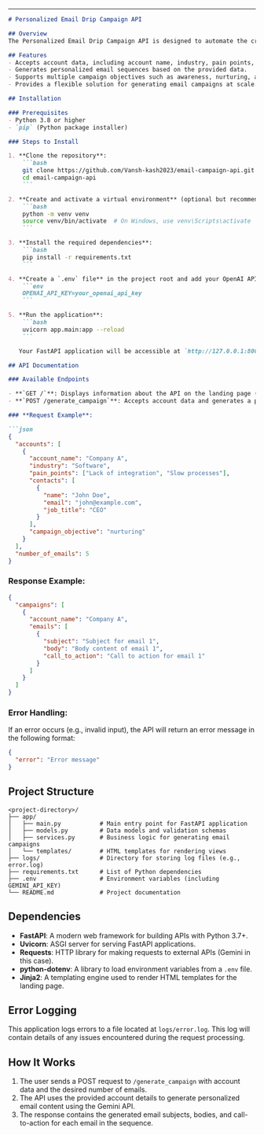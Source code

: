 
---

```markdown
# Personalized Email Drip Campaign API

## Overview
The Personalized Email Drip Campaign API is designed to automate the creation of highly personalized email sequences for Account-Based Marketing (ABM) campaigns. The API leverages the Gemini API to generate email content tailored to the specific needs, pain points, and objectives of individual accounts. This project aims to streamline the process of creating effective email campaigns, helping businesses engage with their target audience in a personalized way.

## Features
- Accepts account data, including account name, industry, pain points, and campaign objectives.
- Generates personalized email sequences based on the provided data.
- Supports multiple campaign objectives such as awareness, nurturing, and upselling.
- Provides a flexible solution for generating email campaigns at scale.

## Installation

### Prerequisites
- Python 3.8 or higher
- `pip` (Python package installer)

### Steps to Install

1. **Clone the repository**:
    ```bash
    git clone https://github.com/Vansh-kash2023/email-campaign-api.git
    cd email-campaign-api
    ```

2. **Create and activate a virtual environment** (optional but recommended):
    ```bash
    python -m venv venv
    source venv/bin/activate  # On Windows, use venv\Scripts\activate
    ```

3. **Install the required dependencies**:
    ```bash
    pip install -r requirements.txt
    ```

4. **Create a `.env` file** in the project root and add your OpenAI API key:
    ```env
    OPENAI_API_KEY=your_openai_api_key
    ```

5. **Run the application**:
    ```bash
    uvicorn app.main:app --reload
    ```

   Your FastAPI application will be accessible at `http://127.0.0.1:8000`.

## API Documentation

### Available Endpoints

- **`GET /`**: Displays information about the API on the landing page (HTML).
- **`POST /generate_campaign`**: Accepts account data and generates a personalized email sequence.

### **Request Example**:

```json
{
  "accounts": [
    {
      "account_name": "Company A",
      "industry": "Software",
      "pain_points": ["Lack of integration", "Slow processes"],
      "contacts": [
        {
          "name": "John Doe",
          "email": "john@example.com",
          "job_title": "CEO"
        }
      ],
      "campaign_objective": "nurturing"
    }
  ],
  "number_of_emails": 5
}
```

### **Response Example**:

```json
{
  "campaigns": [
    {
      "account_name": "Company A",
      "emails": [
        {
          "subject": "Subject for email 1",
          "body": "Body content of email 1",
          "call_to_action": "Call to action for email 1"
        }
      ]
    }
  ]
}
```

### **Error Handling**:

If an error occurs (e.g., invalid input), the API will return an error message in the following format:
```json
{
  "error": "Error message"
}
```

## Project Structure

```
<project-directory>/
├── app/
│   ├── main.py           # Main entry point for FastAPI application
│   ├── models.py         # Data models and validation schemas
│   ├── services.py       # Business logic for generating email campaigns
│   └── templates/        # HTML templates for rendering views
├── logs/                 # Directory for storing log files (e.g., error.log)
├── requirements.txt      # List of Python dependencies
├── .env                  # Environment variables (including GEMINI_API_KEY)
└── README.md             # Project documentation
```

## Dependencies

- **FastAPI**: A modern web framework for building APIs with Python 3.7+.
- **Uvicorn**: ASGI server for serving FastAPI applications.
- **Requests**: HTTP library for making requests to external APIs (Gemini in this case).
- **python-dotenv**: A library to load environment variables from a `.env` file.
- **Jinja2**: A templating engine used to render HTML templates for the landing page.

## Error Logging

This application logs errors to a file located at `logs/error.log`. This log will contain details of any issues encountered during the request processing.

## How It Works

1. The user sends a POST request to `/generate_campaign` with account data and the desired number of emails.
2. The API uses the provided account details to generate personalized email content using the Gemini API.
3. The response contains the generated email subjects, bodies, and call-to-action for each email in the sequence.
